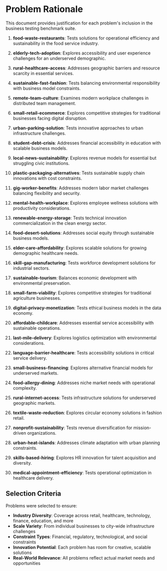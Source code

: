 # Problem Rationale

This document provides justification for each problem's inclusion in the business testing benchmark suite.

1. **food-waste-restaurants**: Tests solutions for operational efficiency and sustainability in the food service industry.

2. **elderly-tech-adoption**: Explores accessibility and user experience challenges for an underserved demographic.

3. **rural-healthcare-access**: Addresses geographic barriers and resource scarcity in essential services.

4. **sustainable-fast-fashion**: Tests balancing environmental responsibility with business model constraints.

5. **remote-team-culture**: Examines modern workplace challenges in distributed team management.

6. **small-retail-ecommerce**: Explores competitive strategies for traditional businesses facing digital disruption.

7. **urban-parking-solution**: Tests innovative approaches to urban infrastructure challenges.

8. **student-debt-crisis**: Addresses financial accessibility in education with scalable business models.

9. **local-news-sustainability**: Explores revenue models for essential but struggling civic institutions.

10. **plastic-packaging-alternatives**: Tests sustainable supply chain innovations with cost constraints.

11. **gig-worker-benefits**: Addresses modern labor market challenges balancing flexibility and security.

12. **mental-health-workplace**: Explores employee wellness solutions with productivity considerations.

13. **renewable-energy-storage**: Tests technical innovation commercialization in the clean energy sector.

14. **food-desert-solutions**: Addresses social equity through sustainable business models.

15. **elder-care-affordability**: Explores scalable solutions for growing demographic healthcare needs.

16. **skill-gap-manufacturing**: Tests workforce development solutions for industrial sectors.

17. **sustainable-tourism**: Balances economic development with environmental preservation.

18. **small-farm-viability**: Explores competitive strategies for traditional agriculture businesses.

19. **digital-privacy-monetization**: Tests ethical business models in the data economy.

20. **affordable-childcare**: Addresses essential service accessibility with sustainable operations.

21. **last-mile-delivery**: Explores logistics optimization with environmental considerations.

22. **language-barrier-healthcare**: Tests accessibility solutions in critical service delivery.

23. **small-business-financing**: Explores alternative financial models for underserved markets.

24. **food-allergy-dining**: Addresses niche market needs with operational complexity.

25. **rural-internet-access**: Tests infrastructure solutions for underserved geographic markets.

26. **textile-waste-reduction**: Explores circular economy solutions in fashion retail.

27. **nonprofit-sustainability**: Tests revenue diversification for mission-driven organizations.

28. **urban-heat-islands**: Addresses climate adaptation with urban planning constraints.

29. **skills-based-hiring**: Explores HR innovation for talent acquisition and diversity.

30. **medical-appointment-efficiency**: Tests operational optimization in healthcare delivery.

## Selection Criteria

Problems were selected to ensure:
- **Industry Diversity**: Coverage across retail, healthcare, technology, finance, education, and more
- **Scale Variety**: From individual businesses to city-wide infrastructure challenges
- **Constraint Types**: Financial, regulatory, technological, and social constraints
- **Innovation Potential**: Each problem has room for creative, scalable solutions
- **Real-World Relevance**: All problems reflect actual market needs and opportunities